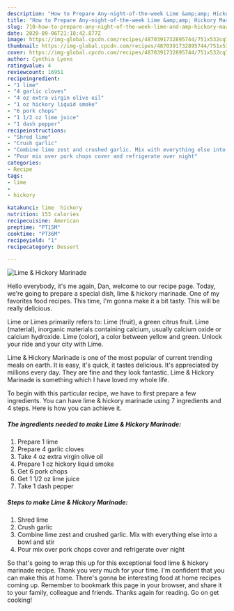 ```yaml
---
description: "How to Prepare Any-night-of-the-week Lime &amp;amp; Hickory Marinade"
title: "How to Prepare Any-night-of-the-week Lime &amp;amp; Hickory Marinade"
slug: 710-how-to-prepare-any-night-of-the-week-lime-and-amp-hickory-marinade
date: 2020-09-06T21:18:42.877Z
image: https://img-global.cpcdn.com/recipes/4870391732895744/751x532cq70/lime-hickory-marinade-recipe-main-photo.jpg
thumbnail: https://img-global.cpcdn.com/recipes/4870391732895744/751x532cq70/lime-hickory-marinade-recipe-main-photo.jpg
cover: https://img-global.cpcdn.com/recipes/4870391732895744/751x532cq70/lime-hickory-marinade-recipe-main-photo.jpg
author: Cynthia Lyons
ratingvalue: 4
reviewcount: 16951
recipeingredient:
- "1 lime"
- "4 garlic cloves"
- "4 oz extra virgin olive oil"
- "1 oz hickory liquid smoke"
- "6 pork chops"
- "1 1/2 oz lime juice"
- "1 dash pepper"
recipeinstructions:
- "Shred lime"
- "Crush garlic"
- "Combine lime zest and crushed garlic. Mix with everything else into a bowl and stir"
- "Pour mix over pork chops cover and refrigerate over night"
categories:
- Recipe
tags:
- lime
- 
- hickory

katakunci: lime  hickory 
nutrition: 153 calories
recipecuisine: American
preptime: "PT15M"
cooktime: "PT36M"
recipeyield: "1"
recipecategory: Dessert

---
```



![Lime &amp; Hickory Marinade](https://img-global.cpcdn.com/recipes/4870391732895744/751x532cq70/lime-hickory-marinade-recipe-main-photo.jpg)

Hello everybody, it's me again, Dan, welcome to our recipe page. Today, we're going to prepare a special dish, lime &amp; hickory marinade. One of my favorites food recipes. This time, I'm gonna make it a bit tasty. This will be really delicious.

Lime or Limes primarily refers to: Lime (fruit), a green citrus fruit. Lime (material), inorganic materials containing calcium, usually calcium oxide or calcium hydroxide. Lime (color), a color between yellow and green. Unlock your ride and your city with Lime.

Lime &amp; Hickory Marinade is one of the most popular of current trending meals on earth. It is easy, it's quick, it tastes delicious. It's appreciated by millions every day. They are fine and they look fantastic. Lime &amp; Hickory Marinade is something which I have loved my whole life.


To begin with this particular recipe, we have to first prepare a few ingredients. You can have lime &amp; hickory marinade using 7 ingredients and 4 steps. Here is how you can achieve it.

<!--inarticleads1-->

##### The ingredients needed to make Lime &amp; Hickory Marinade:

1. Prepare 1 lime
1. Prepare 4 garlic cloves
1. Take 4 oz extra virgin olive oil
1. Prepare 1 oz hickory liquid smoke
1. Get 6 pork chops
1. Get 1 1/2 oz lime juice
1. Take 1 dash pepper




<!--inarticleads2-->

##### Steps to make Lime &amp; Hickory Marinade:

1. Shred lime
1. Crush garlic
1. Combine lime zest and crushed garlic. Mix with everything else into a bowl and stir
1. Pour mix over pork chops cover and refrigerate over night




So that's going to wrap this up for this exceptional food lime &amp; hickory marinade recipe. Thank you very much for your time. I'm confident that you can make this at home. There's gonna be interesting food at home recipes coming up. Remember to bookmark this page in your browser, and share it to your family, colleague and friends. Thanks again for reading. Go on get cooking!

